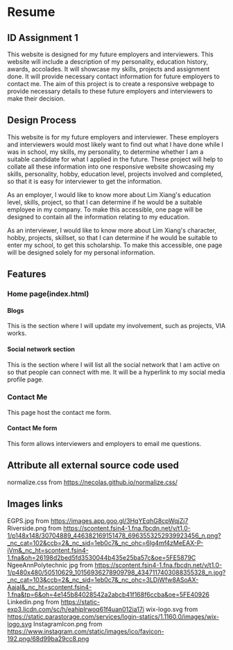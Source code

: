 # Resume
## ID Assignment 1
This website is designed for my future employers and interviewers. This website will include a description of my personality, education history, awards, accolades. It will showcase my skills, projects and assignment done. It will provide necessary contact information for future employers to contact me. The aim of this project is to create a responsive webpage to provide necessary details to these future employers and interviewers to make their decision.

## Design Process
This website is for my future employers and interviewer. These employers and interviewers would most likely want to find out what I have done while I was in school, my skills, my personality, to determine
whether I am a suitable candidate for what I applied in the future. These project will help to collate all these information into one responsive website showcasing my skills, personality, hobby, education level, projects involved and completed, so that it is easy for interviewer to get the information.

As an employer, I would like to know more about Lim Xiang's education level, skills, project, so that I can determine if he would be a suitable employee in my company.
To make this accessible, one page will be designed to contain all the information relating to my education.

As an interviewer, I would like to know more about Lim Xiang's character, hobby, projects, skillset, so that I can determine if he would be suitable to enter my school, to get this scholarship.
To make this accessible, one page will be designed solely for my personal information.
## Features
### Home page(index.html)
#### Blogs
This is the section where I will update my involvement, such as projects, VIA works.
#### Social network section
This is the section where I will list all the social network that I am active on so that people can connect with me. It will be a hyperlink to my social media profile page.
### Contact Me
This page host the contact me form.
#### Contact Me form
This form allows interviewers and employers to email me questions.


## Attribute all external source code used
normalize.css from https://necolas.github.io/normalize.css/

## Images links
EGPS.jpg from https://images.app.goo.gl/3HqYEqhG8cpWqjZj7
Riverside.png from https://scontent.fsin4-1.fna.fbcdn.net/v/t1.0-1/p148x148/30704889_446382169151478_6963553252939923456_n.png?_nc_cat=102&ccb=2&_nc_sid=1eb0c7&_nc_ohc=6lg4mf4zMeEAX-P-iVm&_nc_ht=scontent.fsin4-1.fna&oh=26198d2bed5fd3530044b435e25ba57c&oe=5FE5879C
NgeeAnnPolytechnic jpg from https://scontent.fsin4-1.fna.fbcdn.net/v/t1.0-1/p480x480/50510629_10156936278909798_4347117403088355328_n.jpg?_nc_cat=103&ccb=2&_nc_sid=1eb0c7&_nc_ohc=3LDjWfw8ASoAX-AajaI&_nc_ht=scontent.fsin4-1.fna&tp=6&oh=4e145b84028542a2abcb41f168f6ccba&oe=5FE40926
Linkedin.png from https://static-exp3.licdn.com/sc/h/eahiplrwoq61f4uan012ia17i
wix-logo.svg from https://static.parastorage.com/services/login-statics/1.1160.0/images/wix-logo.svg
InstagramIcon.png from https://www.instagram.com/static/images/ico/favicon-192.png/68d99ba29cc8.png